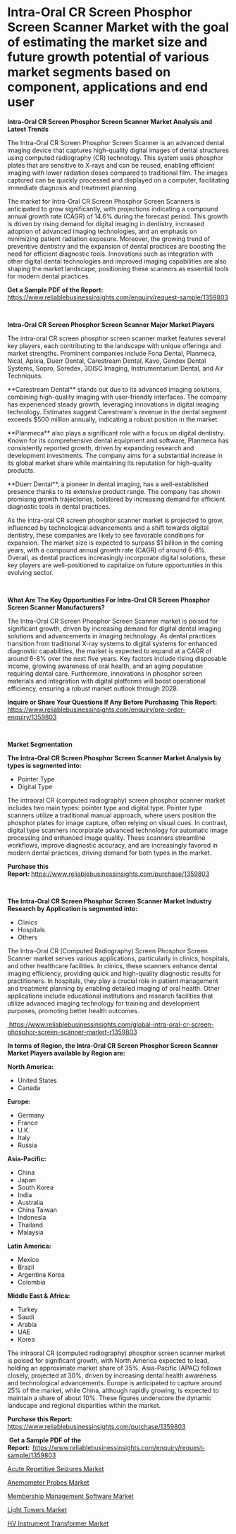 <p><h1>Intra-Oral CR Screen Phosphor Screen Scanner Market with the goal of estimating the market size and future growth potential of various market segments based on component, applications and end user</h1></p><p><strong>Intra-Oral CR Screen Phosphor Screen Scanner Market Analysis and Latest Trends</strong></p>
<p><p>The Intra-Oral CR Screen Phosphor Screen Scanner is an advanced dental imaging device that captures high-quality digital images of dental structures using computed radiography (CR) technology. This system uses phosphor plates that are sensitive to X-rays and can be reused, enabling efficient imaging with lower radiation doses compared to traditional film. The images captured can be quickly processed and displayed on a computer, facilitating immediate diagnosis and treatment planning.</p><p>The market for Intra-Oral CR Screen Phosphor Screen Scanners is anticipated to grow significantly, with projections indicating a compound annual growth rate (CAGR) of 14.6% during the forecast period. This growth is driven by rising demand for digital imaging in dentistry, increased adoption of advanced imaging technologies, and an emphasis on minimizing patient radiation exposure. Moreover, the growing trend of preventive dentistry and the expansion of dental practices are boosting the need for efficient diagnostic tools. Innovations such as integration with other digital dental technologies and improved imaging capabilities are also shaping the market landscape, positioning these scanners as essential tools for modern dental practices.</p></p>
<p><strong>Get a Sample PDF of the Report:&nbsp;</strong> <a href="https://www.reliablebusinessinsights.com/enquiry/request-sample/1359803?utm_campaign=62&utm_medium=2&utm_source=Github&utm_content=ia&utm_term=17112024&utm_id=intra-oral-cr-screen-phosphor-screen-scanner">https://www.reliablebusinessinsights.com/enquiry/request-sample/1359803</a></p>
<p>&nbsp;</p>
<p><strong>Intra-Oral CR Screen Phosphor Screen Scanner Major Market Players</strong></p>
<p><p>The intra-oral CR screen phosphor screen scanner market features several key players, each contributing to the landscape with unique offerings and market strengths. Prominent companies include Fona Dental, Planmeca, Nical, Apixia, Duerr Dental, Carestream Dental, Kavo, Gendex Dental Systems, Sopro, Soredex, 3DISC Imaging, Instrumentarium Dental, and Air Techniques.</p><p>**Carestream Dental** stands out due to its advanced imaging solutions, combining high-quality imaging with user-friendly interfaces. The company has experienced steady growth, leveraging innovations in digital imaging technology. Estimates suggest Carestream's revenue in the dental segment exceeds $500 million annually, indicating a robust position in the market.</p><p>**Planmeca** also plays a significant role with a focus on digital dentistry. Known for its comprehensive dental equipment and software, Planmeca has consistently reported growth, driven by expanding research and development investments. The company aims for a substantial increase in its global market share while maintaining its reputation for high-quality products.</p><p>**Duerr Dental**, a pioneer in dental imaging, has a well-established presence thanks to its extensive product range. The company has shown promising growth trajectories, bolstered by increasing demand for efficient diagnostic tools in dental practices.</p><p>As the intra-oral CR screen phosphor scanner market is projected to grow, influenced by technological advancements and a shift towards digital dentistry, these companies are likely to see favorable conditions for expansion. The market size is expected to surpass $1 billion in the coming years, with a compound annual growth rate (CAGR) of around 6-8%. Overall, as dental practices increasingly incorporate digital solutions, these key players are well-positioned to capitalize on future opportunities in this evolving sector.</p></p>
<p>&nbsp;</p>
<p><strong>What Are The Key Opportunities For Intra-Oral CR Screen Phosphor Screen Scanner Manufacturers?</strong></p>
<p><p>The Intra-Oral CR Screen Phosphor Screen Scanner market is poised for significant growth, driven by increasing demand for digital dental imaging solutions and advancements in imaging technology. As dental practices transition from traditional X-ray systems to digital systems for enhanced diagnostic capabilities, the market is expected to expand at a CAGR of around 6-8% over the next five years. Key factors include rising disposable income, growing awareness of oral health, and an aging population requiring dental care. Furthermore, innovations in phosphor screen materials and integration with digital platforms will boost operational efficiency, ensuring a robust market outlook through 2028.</p></p>
<p><strong>Inquire or Share Your Questions If Any Before Purchasing This Report:</strong> <a href="https://www.reliablebusinessinsights.com/enquiry/pre-order-enquiry/1359803?utm_campaign=62&utm_medium=2&utm_source=Github&utm_content=ia&utm_term=17112024&utm_id=intra-oral-cr-screen-phosphor-screen-scanner">https://www.reliablebusinessinsights.com/enquiry/pre-order-enquiry/1359803</a></p>
<p>&nbsp;</p>
<p><strong>Market Segmentation</strong></p>
<p><strong>The Intra-Oral CR Screen Phosphor Screen Scanner Market Analysis by types is segmented into:</strong></p>
<p><ul><li>Pointer Type</li><li>Digital Type</li></ul></p>
<p><p>The intraoral CR (computed radiography) screen phosphor scanner market includes two main types: pointer type and digital type. Pointer type scanners utilize a traditional manual approach, where users position the phosphor plates for image capture, often relying on visual cues. In contrast, digital type scanners incorporate advanced technology for automatic image processing and enhanced image quality. These scanners streamline workflows, improve diagnostic accuracy, and are increasingly favored in modern dental practices, driving demand for both types in the market.</p></p>
<p><strong>Purchase this Report:&nbsp;</strong><a href="https://www.reliablebusinessinsights.com/purchase/1359803?utm_campaign=62&utm_medium=2&utm_source=Github&utm_content=ia&utm_term=17112024&utm_id=intra-oral-cr-screen-phosphor-screen-scanner">https://www.reliablebusinessinsights.com/purchase/1359803</a></p>
<p>&nbsp;</p>
<p><strong>The Intra-Oral CR Screen Phosphor Screen Scanner Market Industry Research by Application is segmented into:</strong></p>
<p><ul><li>Clinics</li><li>Hospitals</li><li>Others</li></ul></p>
<p><p>The Intra-Oral CR (Computed Radiography) Screen Phosphor Screen Scanner market serves various applications, particularly in clinics, hospitals, and other healthcare facilities. In clinics, these scanners enhance dental imaging efficiency, providing quick and high-quality diagnostic results for practitioners. In hospitals, they play a crucial role in patient management and treatment planning by enabling detailed imaging of oral health. Other applications include educational institutions and research facilities that utilize advanced imaging technology for training and development purposes, promoting better health outcomes.</p></p>
<p><a href="https://www.reliablebusinessinsights.com/global-intra-oral-cr-screen-phosphor-screen-scanner-market-r1359803?utm_campaign=62&utm_medium=2&utm_source=Github&utm_content=ia&utm_term=17112024&utm_id=intra-oral-cr-screen-phosphor-screen-scanner">&nbsp;https://www.reliablebusinessinsights.com/global-intra-oral-cr-screen-phosphor-screen-scanner-market-r1359803</a></p>
<p><strong>In terms of Region, the Intra-Oral CR Screen Phosphor Screen Scanner Market Players available by Region are:</strong></p>
<p>
    <p> <strong> North America: </strong>
        <ul>
            <li>United States</li>
            <li>Canada</li>
        </ul>
        </p> 
    <p> <strong> Europe: </strong>
        <ul>
            <li>Germany</li>
            <li>France</li>
            <li>U.K.</li>
            <li>Italy</li>
            <li>Russia</li>
        </ul>
        </p> 
    <p> <strong> Asia-Pacific: </strong>
        <ul>
            <li>China</li>
            <li>Japan</li>
            <li>South Korea</li>
            <li>India</li>
            <li>Australia</li>
            <li>China Taiwan</li>
            <li>Indonesia</li>
            <li>Thailand</li>
            <li>Malaysia</li>
        </ul>
        </p> 
    <p> <strong> Latin America: </strong>
        <ul>
            <li>Mexico</li>
            <li>Brazil</li>
            <li>Argentina Korea</li>
            <li>Colombia</li>
        </ul>
        </p> 
    <p> <strong> Middle East & Africa: </strong>
        <ul>
            <li>Turkey</li>
            <li>Saudi</li>
            <li>Arabia</li>
            <li>UAE</li>
            <li>Korea</li>
        </ul>
    </p>
    </p>
<p><p>The intraoral CR (computed radiography) phosphor screen scanner market is poised for significant growth, with North America expected to lead, holding an approximate market share of 35%. Asia-Pacific (APAC) follows closely, projected at 30%, driven by increasing dental health awareness and technological advancements. Europe is anticipated to capture around 25% of the market, while China, although rapidly growing, is expected to maintain a share of about 10%. These figures underscore the dynamic landscape and regional disparities within the market.</p></p>
<p><strong>Purchase this Report: </strong><a href="https://www.reliablebusinessinsights.com/purchase/1359803?utm_campaign=62&utm_medium=2&utm_source=Github&utm_content=ia&utm_term=17112024&utm_id=intra-oral-cr-screen-phosphor-screen-scanner">https://www.reliablebusinessinsights.com/purchase/1359803</a></p>
<p>&nbsp;<strong>Get a Sample PDF of the Report:&nbsp;&nbsp;</strong><a href="https://www.reliablebusinessinsights.com/enquiry/request-sample/1359803?utm_campaign=62&utm_medium=2&utm_source=Github&utm_content=ia&utm_term=17112024&utm_id=intra-oral-cr-screen-phosphor-screen-scanner">https://www.reliablebusinessinsights.com/enquiry/request-sample/1359803</a></p>
<p><strong></strong></p>
<p><p><a href="https://issuu.com/reportprime-2/docs/acute-repetitive-seizures-market-si_21218c2d0efb42?utm_campaign=62&utm_medium=2&utm_source=Github&utm_content=ia&utm_term=17112024&utm_id=intra-oral-cr-screen-phosphor-screen-scanner">Acute Repetitive Seizures Market</a></p><p><a href="https://github.com/SanjidaMahmud54/Market-Research-Report-List-1/blob/main/anemometer-probes-market.md?utm_campaign=62&utm_medium=2&utm_source=Github&utm_content=ia&utm_term=17112024&utm_id=intra-oral-cr-screen-phosphor-screen-scanner">Anemometer Probes Market</a></p><p><a href="https://issuu.com/reportprime-2/docs/membership-management-software-mark_f10d92bad528e9?utm_campaign=62&utm_medium=2&utm_source=Github&utm_content=ia&utm_term=17112024&utm_id=intra-oral-cr-screen-phosphor-screen-scanner">Membership Management Software Market</a></p><p><a href="https://www.linkedin.com/pulse/light-towers-market-opportunities-emerging-global-trends-vxrfc?utm_campaign=62&utm_medium=2&utm_source=Github&utm_content=ia&utm_term=17112024&utm_id=intra-oral-cr-screen-phosphor-screen-scanner">Light Towers Market</a></p><p><a href="https://www.linkedin.com/pulse/investing-hv-instrument-transformer-market-trends-leading-4wnqc?utm_campaign=62&utm_medium=2&utm_source=Github&utm_content=ia&utm_term=17112024&utm_id=intra-oral-cr-screen-phosphor-screen-scanner">HV Instrument Transformer Market</a></p></p>